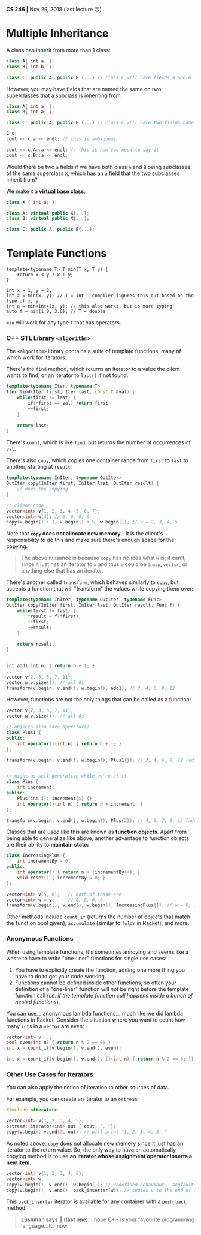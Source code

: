 __CS 246 |__ Nov 29, 2018 (last​ lecture :cry:)

# Multiple Inheritance

A class can inherit from more than 1 class:

```cpp
class A{ int a; };
class B{ int b; };

class C: public A, public B {...} // class C will have fields a and b
```

However, you may have fields that are named the same on two superclasses that a subclass is inheriting from:

```cpp
class A{ int a; };
class B{ int a; };

class C: public A, public B {...} // class C will have two fields named a

C c;
cout << c.a << endl; // this is ambiguous

cout << c.A::a << endl; // this is how you need to say it
cout << c.B::a << endl;
```



Would there be two `a` fields if we have both class `A` and `B` being subclasses of the same superclass `X`, which has an `a` field that the two subclasses inherit from?

We make `X` a **virtual base class**:

```cpp
class X { int a; };

class A: virtual public X{...};
class B: virtual public X{...};

class C: public A, public B{...};
```



# Template Functions

```:cry:
template<typename T> T min(T x, T y) {
    return x < y ? x : y;
}

int x = 1, y = 2;
int z = min(x, y); // T = int - compiler figures this out based on the type of x, y
int a = min<int>(x, y); // this also works, but is more typing
auto f = min(1.0, 3.0); // T = double
```

`min` will work for any type `T` that has operators.

### C++ STL Library `<algorithm>`

The `<algorithm>` library contains a suite of template functions, many of which work for iterators.

There's the `find` method, which returns an iterator to a value the client wants to find, or an iterator to `last()` if not found:

```cpp
template<typename Iter, typename T>
Iter find(Iter first, Iter last, const T &val) {
    while(first != last) {
        if(*first == val) return first;
        ++first;
    }
    
    return last;
}
```

There's `count`, which is like `find`, but returns the number of occurrences of `val`.

There's also `copy`, which copies one container range from `first` to `last` to another, starting at `result`:

```cpp
template<typename InIter, typename OutIter>
OutIter copy(InIter first, InIter last, OutIter result) {
	// does the copying 
}

// client code
vector<int> v{1, 2, 3, 4, 5, 6, 7};
vector<int> w(4); // 0, 0, 0, 0
copy(v.begin() + 1, v.begin() + 5, w.begin()); // w = 2, 3, 4, 5
```

Note that __`copy` does not allocate new memory__ - it is the client's responsibility to do this and make sure there's enough space for the copying. 

> The above nuisance is because `copy` has no idea what `w` is; it can't, since it just has an iterator to `w` and thus `w` could be a `map`, `vector`, or anything else that has an iterator.

There's another called `transform`, which behaves similarly to `copy`, but accepts a function that will "transform" the values while copying them over:

```cpp
template<typename InIter, typename OutIter, typename Func>
OutIter copy(InIter first, InIter last, OutIter result, Func f) {
    while(first != last) {
		*result = f(*first);
		++first; 
		++result;
    }
    
    return result;
}


int add1(int n) { return n + 1; }
...
vector v{2, 3, 5, 7, 11};
vector w(v.size()); // all 0s
transform(v.begin, v.end(), w.begin(), add1); // 3, 4, 6, 8, 12
```

However, functions are not the only things that can be called as a function:

```cpp
vector v{2, 3, 5, 7, 11};
vector w(v.size()); // all 0s

// objects also have operator()
class Plus1 {
public:
    int operator()(int n) { return n + 1; }
};

transform(v.begin, v.end(), w.begin(), Plus1{}); // 3, 4, 6, 8, 12 (adds 1)


// might as well generalize while we're at it
class Plus {
    int increment;
public:
    Plus(int i): increment{i} {}
    int operator()(int n) { return n + increment; }
};

transform(v.begin, v.end(), w.begin(), Plus{2}); // 4, 5, 7, 9, 13 (adds 2)
```

Classes that are used like this are known as __function objects__. Apart from being able to generalize like above, another advantage to function objects are their ability to __maintain state:__

```cpp
class IncreasingPlus {
    int incrementBy = 0;
public:
    int operator() { return n + (incrementBy++); }
    void reset() { incrementBy = 0; }
};

vector<int> v(5, 0);   // both of these are
vector<int> w = v;     // 0, 0, 0, 0
transform(v.begin(), v.end(), w.begin(), IncreasingPlus{}); // w = 0, 1, 2, 3, 4
```

Other methods include `count_if` (returns the number of objects that match the function bool given), `accumulate` (similar to `foldr` in Racket), and more.

### Anonymous Functions 

When using template functions, it's sometimes annoying and seems like a waste to have to write "one-liner" functions for single use cases:

1. You have to explicitly create the function, adding one more thing you have to do to get your code working.
2. Functions cannot be defined inside other functions, so often your definition of a "one-liner" function will _not_ be right before the template function call (_i.e. if the template function call happens inside a bunch of nested functions_).

You can use__ anonymous lambda functions__ much like we did lambda functions in Racket. Consider the situation where you want to count how many `int`s in a `vector` are even:

```cpp
vector<int> v...;
bool even(int n) { return n % 2 == 0; }
int x = count_if(v.begin(), v.end(), even);

int x = count_if(v.begin(), v.end(), [](int n) { return n % 2 == 0; });
```

### Other Use Cases for Iterators

You can also apply the notion of iteration to other sources of data.

For example, you can create an iterator to an `ostream`:

```cpp
#include <iterator>

vector<int> v{1, 2, 3, 4, 5};
ostream::iterator<int> out { cout, ", "};
copy(v.begin, v.end(), out); // will print "1, 2, 3, 4, 5, "
```

As noted above, `copy` does not allocate new memory since it just has an iterator to the return value. So, the only way to have an automatically copying method is to use **an iterator whose assignment operator inserts a new item**.

```cpp
vector<int> v{1, 2, 3, 4, 5};
vector<int> w;
copy(v.begin(), v.end(), w.begin()); // undefined behaviour - segfaults
copy(v.begin(), v.end(), back_inserter(w)); // copies v to the end of w, adding new entries
```

This `back_inserter` iterator is available for any container with a `push_back` method.



> __Lushman says :speech_balloon: (last one):__ I hope C++ is your favourite programming language...for now.


